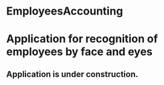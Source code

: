 # EmployeesAccounting 
# Application for recognition of employees by face and eyes

## Application is under construction.
